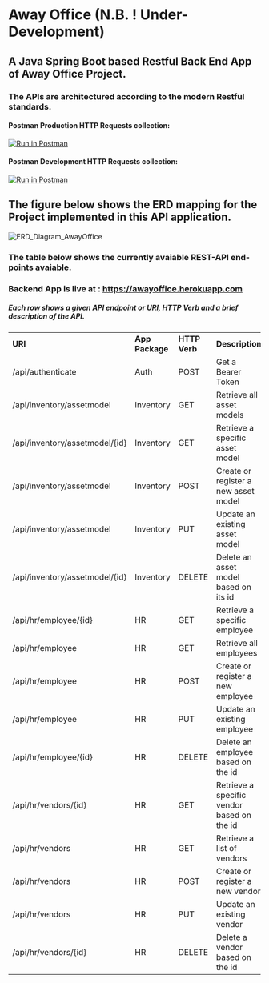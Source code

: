 
# Away Office (N.B. ! Under- Development)
## A Java Spring Boot based Restful Back End App of Away Office Project. 

### The APIs are architectured according to the modern Restful standards. 

#### Postman Production HTTP Requests collection:

[![Run in Postman](https://run.pstmn.io/button.svg)](https://app.getpostman.com/run-collection/28663e80ab17cdc16844)


#### Postman Development HTTP Requests collection:
[![Run in Postman](https://run.pstmn.io/button.svg)](https://app.getpostman.com/run-collection/4a795536c01e0cdd8a18)


## The figure below shows the ERD mapping for the Project implemented in this API application.


![ERD_Diagram_AwayOffice](https://awayoffice.web.app/static/media/HomeAssetClassDiagram.71e805ce.png "ERD Away Office")


### The table below shows the currently avaiable REST-API end-points avaiable. 

### Backend App is live at : https://awayoffice.herokuapp.com


##### Each row shows a given API endpoint or URI, HTTP Verb and a brief description of the API.



<table>
  <tr>
   <td><strong>URI</strong>
   </td>
   <td><strong>App Package</strong>
   </td>
   <td><strong>HTTP Verb</strong>
   </td>
   <td><strong>Description</strong>
   </td>
   <td><strong>Author</strong>
   </td>
  </tr>
  <tr>
   <td>/api/authenticate
   </td>
   <td>Auth
   </td>
   <td>POST
   </td>
   <td>Get a Bearer Token
   </td>
   <td>Zubair
   </td>
  </tr>
  <tr>
   <td>/api/inventory/assetmodel
   </td>
   <td>Inventory
   </td>
   <td>GET
   </td>
   <td>Retrieve all asset models
   </td>
   <td>Abdul
   </td>
  </tr>
  <tr>
   <td>/api/inventory/assetmodel/{id}
   </td>
   <td>Inventory
   </td>
   <td>GET
   </td>
   <td>Retrieve a specific asset model
   </td>
   <td>Abdul
   </td>
  </tr>
  <tr>
   <td>/api/inventory/assetmodel
   </td>
   <td>Inventory
   </td>
   <td>POST
   </td>
   <td>Create or register a new asset model
   </td>
   <td>Abdul
   </td>
  </tr>
  <tr>
   <td>/api/inventory/assetmodel
   </td>
   <td>Inventory
   </td>
   <td>PUT
   </td>
   <td>Update an existing asset model
   </td>
   <td>Abdul
   </td>
  </tr>
  <tr>
   <td>/api/inventory/assetmodel/{id}
   </td>
   <td>Inventory
   </td>
   <td>DELETE
   </td>
   <td>Delete an asset model based on its id
   </td>
   <td>Abdul
   </td>
  </tr>
  <tr>
   <td>/api/hr/employee/{id}
   </td>
   <td>HR
   </td>
   <td>GET
   </td>
   <td>Retrieve a specific employee
   </td>
   <td>Zubair
   </td>
  </tr>
  <tr>
   <td>/api/hr/employee
   </td>
   <td>HR
   </td>
   <td>GET
   </td>
   <td>Retrieve all employees
   </td>
   <td>Zubair
   </td>
  </tr>
  <tr>
   <td>/api/hr/employee
   </td>
   <td>HR
   </td>
   <td>POST
   </td>
   <td>Create or register a new employee
   </td>
   <td>Zubair
   </td>
  </tr>
  <tr>
   <td>/api/hr/employee
   </td>
   <td>HR
   </td>
   <td>PUT
   </td>
   <td>Update an existing employee
   </td>
   <td>Zubair
   </td>
  </tr>
  <tr>
   <td>/api/hr/employee/{id}
   </td>
   <td>HR
   </td>
   <td>DELETE
   </td>
   <td>Delete an employee based on the id
   </td>
   <td>Zubair
   </td>
  </tr>
  <tr>
   <td>/api/hr/vendors/{id}
   </td>
   <td>HR
   </td>
   <td>GET
   </td>
   <td>Retrieve a specific vendor based on the id
   </td>
   <td>Mirlind
   </td>
  </tr>
  <tr>
   <td>/api/hr/vendors
   </td>
   <td>HR
   </td>
   <td>GET
   </td>
   <td>Retrieve a list of vendors
   </td>
   <td>Mirlind
   </td>
  </tr>
  <tr>
   <td>/api/hr/vendors
   </td>
   <td>HR
   </td>
   <td>POST
   </td>
   <td>Create or register a new vendor
   </td>
   <td>Mirlind
   </td>
  </tr>
  <tr>
   <td>/api/hr/vendors
   </td>
   <td>HR
   </td>
   <td>PUT
   </td>
   <td>Update an existing vendor
   </td>
   <td>Mirlind
   </td>
  </tr>
  <tr>
   <td>/api/hr/vendors/{id}
   </td>
   <td>HR
   </td>
   <td>DELETE
   </td>
   <td>Delete a vendor based on the id
   </td>
   <td>Mirlind
   </td>
  </tr>
</table>


